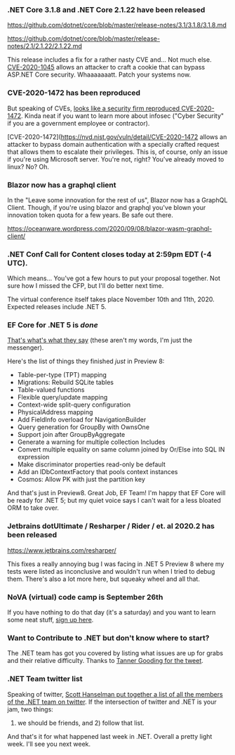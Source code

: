 ### .NET Core 3.1.8 and .NET Core 2.1.22 have been released

https://github.com/dotnet/core/blob/master/release-notes/3.1/3.1.8/3.1.8.md

https://github.com/dotnet/core/blob/master/release-notes/2.1/2.1.22/2.1.22.md


This release includes a fix for a rather nasty CVE and... Not much else.  [CVE-2020-1045](https://portal.msrc.microsoft.com/en-us/security-guidance/advisory/CVE-2020-1045) allows an attacker to craft a cookie that can bypass ASP.NET Core security.  Whaaaaaaatt. Patch your systems now.

### CVE-2020-1472 has been reproduced
But speaking of CVEs, [looks like a security firm reproduced CVE-2020-1472](https://twitter.com/ptswarm/status/1305479737234599941?s=20).  Kinda neat if you want to learn more about infosec ("Cyber Security" if you are a government employee or contractor).

[CVE-2020-1472](https://nvd.nist.gov/vuln/detail/CVE-2020-1472 allows an attacker to bypass domain authentication with a specially crafted request that allows them to escalate their privileges.  This is, of course, only an issue if you're using Microsoft server.  You're not, right? You've already moved to linux? No? Oh.

### Blazor now has a graphql client

In the "Leave some innovation for the rest of us", Blazor now has a GraphQL Client.  Though, if you're using blazor and graphql you've blown your innovation token quota for a few years. Be safe out there.

https://oceanware.wordpress.com/2020/09/08/blazor-wasm-graphql-client/



### .NET Conf Call for Content closes today at 2:59pm EDT (-4 UTC). 

Which means... You've got a few hours to put your proposal together.  Not sure how I missed the CFP, but I'll do better next time.

The virtual conference itself takes place November 10th and 11th, 2020.  Expected releases include .NET 5.

### EF Core for .NET 5 is *done*

[That's what's what they say](https://github.com/dotnet/efcore/issues/19549#issuecomment-690653954) (these aren't my words, I'm just the messenger).

Here's the list of things they finished *just* in Preview 8:


- Table-per-type (TPT) mapping
- Migrations: Rebuild SQLite tables
- Table-valued functions
- Flexible query/update mapping
- Context-wide split-query configuration
- PhysicalAddress mapping
- Add FieldInfo overload for NavigationBuilder
- Query generation for GroupBy with OwnsOne
- Support join after GroupByAggregate
- Generate a warning for multiple collection Includes
- Convert multiple equality on same column joined by Or/Else into SQL IN expression
- Make discriminator properties read-only be default
- Add an IDbContextFactory that pools context instances
- Cosmos: Allow PK with just the partition key

And that's just in Preview8. Great Job, EF Team!  I'm happy that EF Core will be ready for .NET 5; but my quiet voice says I can't wait for a less bloated ORM to take over.  

### Jetbrains dotUltimate / Resharper / Rider / et. al 2020.2 has been released

https://www.jetbrains.com/resharper/

This fixes a really annoying bug I was facing in .NET 5 Preview 8 where my tests were listed as inconclusive and wouldn't run when I tried to debug them. There's also a lot more here, but squeaky wheel and all that.

### NoVA (virtual) code camp is September 26th

If you have nothing to do that day (it's a saturday) and you want to learn some neat stuff, [sign up here](https://novacodecamp.org/).

### Want to Contribute to .NET but don't know where to start?

The .NET team has got you covered by listing what issues are up for grabs and their relative difficulty. Thanks to [Tanner Gooding for the tweet](https://twitter.com/tannergooding/status/1303781117812600832?s=20).

### .NET Team twitter list

Speaking of twitter, [Scott Hanselman put together a list of all the members of the .NET team on twitter](https://twitter.com/shanselman/status/1303869001009823744?s=20). If the intersection of twitter and .NET is your jam, two things: 
1) we should be friends, and 2) follow that list.

And that's it for what happened last week in .NET.  Overall a pretty light week.  I'll see you next week.
